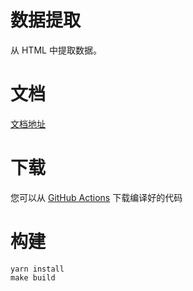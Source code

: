 # 数据提取

从 HTML 中提取数据。

# 文档

[文档地址](https://oss.qiyutech.tech/seo/extract/index.html)

# 下载

您可以从 [GitHub Actions](https://github.com/QiYuTechOrg/extract/actions) 下载编译好的代码

# 构建

```shell
yarn install
make build
```
